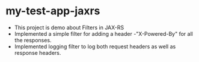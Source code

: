 # my-test-app-jaxrs

* This project is demo about Filters in JAX-RS
* Implemented a simple filter for adding a header -"X-Powered-By" for all the responses.
* Implemented logging filter to log both request headers as well as response headers.